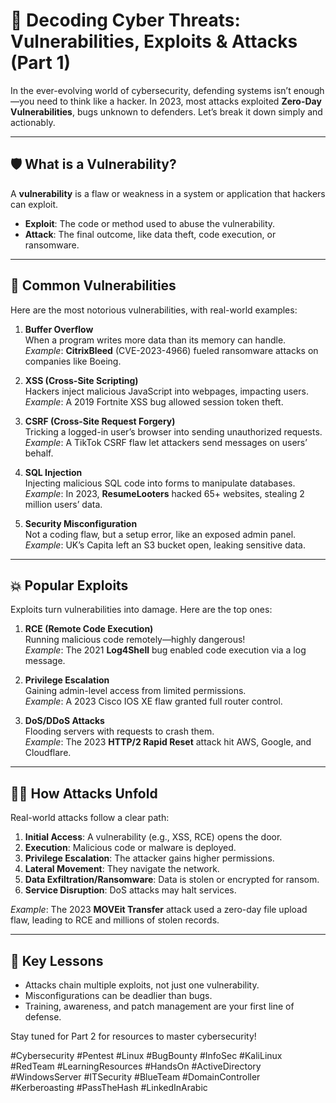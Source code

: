 # 🔐 Decoding Cyber Threats: Vulnerabilities, Exploits & Attacks (Part 1)

In the ever-evolving world of cybersecurity, defending systems isn’t enough—you need to think like a hacker. In 2023, most attacks exploited **Zero-Day Vulnerabilities**, bugs unknown to defenders. Let’s break it down simply and actionably.

---

## 🛡️ What is a Vulnerability?
A **vulnerability** is a flaw or weakness in a system or application that hackers can exploit.

- **Exploit**: The code or method used to abuse the vulnerability.  
- **Attack**: The final outcome, like data theft, code execution, or ransomware.

---

## 🚨 Common Vulnerabilities
Here are the most notorious vulnerabilities, with real-world examples:

1. **Buffer Overflow**  
   When a program writes more data than its memory can handle.  
   *Example*: **CitrixBleed** (CVE-2023-4966) fueled ransomware attacks on companies like Boeing.

2. **XSS (Cross-Site Scripting)**  
   Hackers inject malicious JavaScript into webpages, impacting users.  
   *Example*: A 2019 Fortnite XSS bug allowed session token theft.

3. **CSRF (Cross-Site Request Forgery)**  
   Tricking a logged-in user’s browser into sending unauthorized requests.  
   *Example*: A TikTok CSRF flaw let attackers send messages on users’ behalf.

4. **SQL Injection**  
   Injecting malicious SQL code into forms to manipulate databases.  
   *Example*: In 2023, **ResumeLooters** hacked 65+ websites, stealing 2 million users’ data.

5. **Security Misconfiguration**  
   Not a coding flaw, but a setup error, like an exposed admin panel.  
   *Example*: UK’s Capita left an S3 bucket open, leaking sensitive data.

---

## 💥 Popular Exploits
Exploits turn vulnerabilities into damage. Here are the top ones:

1. **RCE (Remote Code Execution)**  
   Running malicious code remotely—highly dangerous!  
   *Example*: The 2021 **Log4Shell** bug enabled code execution via a log message.

2. **Privilege Escalation**  
   Gaining admin-level access from limited permissions.  
   *Example*: A 2023 Cisco IOS XE flaw granted full router control.

3. **DoS/DDoS Attacks**  
   Flooding servers with requests to crash them.  
   *Example*: The 2023 **HTTP/2 Rapid Reset** attack hit AWS, Google, and Cloudflare.

---

## 🕵️‍♂️ How Attacks Unfold
Real-world attacks follow a clear path:

1. **Initial Access**: A vulnerability (e.g., XSS, RCE) opens the door.  
2. **Execution**: Malicious code or malware is deployed.  
3. **Privilege Escalation**: The attacker gains higher permissions.  
4. **Lateral Movement**: They navigate the network.  
5. **Data Exfiltration/Ransomware**: Data is stolen or encrypted for ransom.  
6. **Service Disruption**: DoS attacks may halt services.

*Example*: The 2023 **MOVEit Transfer** attack used a zero-day file upload flaw, leading to RCE and millions of stolen records.

---

## 🎯 Key Lessons
- Attacks chain multiple exploits, not just one vulnerability.  
- Misconfigurations can be deadlier than bugs.  
- Training, awareness, and patch management are your first line of defense.

Stay tuned for Part 2 for resources to master cybersecurity!

#Cybersecurity #Pentest #Linux #BugBounty #InfoSec #KaliLinux #RedTeam #LearningResources #HandsOn #ActiveDirectory #WindowsServer #ITSecurity #BlueTeam #DomainController #Kerberoasting #PassTheHash #LinkedInArabic